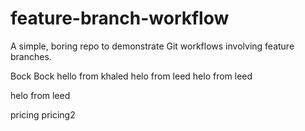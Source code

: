 # feature-branch-workflow

A simple, boring repo to demonstrate Git workflows involving feature branches.

Bock Bock
hello from khaled
helo from leed
helo from leed





helo from leed





pricing
pricing2
